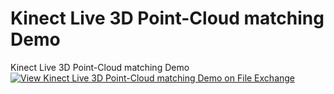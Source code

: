 # Kinect Live 3D Point-Cloud matching Demo
Kinect Live 3D Point-Cloud matching Demo
[![View Kinect Live 3D Point-Cloud matching Demo on File Exchange](https://www.mathworks.com/matlabcentral/images/matlab-file-exchange.svg)](https://kr.mathworks.com/matlabcentral/fileexchange/54245-kinect-live-3d-point-cloud-matching-demo)
